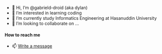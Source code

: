 - 👋 Hi, I’m @gabrield-droid (aka dylan)
- 👀 I’m interested in learning coding
- 🌱 I’m currently study Informatics Engineering at Hasanuddin University
- 💞️ I’m looking to collaborate on ...

#### How to reach me
- 📫 [Write a message](gabrieldylan474@gmail.com)

<!---
gabrield-droid/gabrield-droid is a ✨ special ✨ repository because its `README.md` (this file) appears on your GitHub profile.
You can click the Preview link to take a look at your changes.
--->
